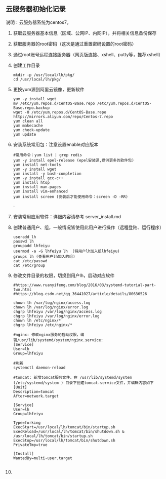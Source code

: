 ## 云服务器初始化记录

说明：云服务器系统为centos7。

1. 获取云服务器基本信息（区域、公网IP、内网IP），并将相关信息备份保存

2. 获取服务器的root密码（这次是通过重置密码设置的root密码）

3. 通过root账号远程连接服务器（网页版连接、xshell、putty等，推荐xshell）

4. 创建工作目录

   ```shell
   mkdir -p /usr/local/lh/pkg/
   cd /usr/local/lh/pkg/
   ```

   

5. 更换yum源到阿里云镜像，更新软件

   ```shell
   yum -y install wget
   mv /etc/yum.repos.d/CentOS-Base.repo /etc/yum.repos.d/CentOS-Base.repo.backup
   wget -O /etc/yum.repos.d/CentOS-Base.repo http://mirrors.aliyun.com/repo/Centos-7.repo
   yum clean all
   yum makecache
   yum check-update
   yum update
   ```

6. 安装系统常用包：注意设置enable对应版本

   ```shell
   #常用命令：yum list | grep redis
   yum -y install epel-release (epel安装源,提供更多的软件包)
   yum install net-tools
   yum -y install wget
   yum install -y bash-completion
   yum -y install gcc-c++ 
   yum install htop
   yum install man-pages
   yum install vim-enhanced
   yum install screen (安装后才能使用命令：screen -D -RR)
   
   ```
   
   ·
   
7. 安装常用应用软件：详细内容请参考 server_install.md

   

8. 创建普通用户、组，一般情况皆使用此用户进行操作（远程登陆、运行程序）

   ```shell
   useradd lh
   passwd lh
   groupadd lhfeiyu
   usermod -a -G lhfeiyu lh  (将用户lh加入组lhfeiyu)
   groups lh (查看用户lh加入的组)
   cat /etc/passwd
   cat /etc/group
   ```

   

9. 修改文件目录的权限，切换到用户lh，启动对应软件

   ```shell
   #https://www.ruanyifeng.com/blog/2016/03/systemd-tutorial-part-two.html
   #https://blog.csdn.net/qq_36441027/article/details/80636526
   
   chown lh /var/log/nginx/access.log
   chown lh /var/log/nginx/error.log
   chgrp lhfeiyu /var/log/nginx/access.log
   chgrp lhfeiyu /var/log/nginx/error.log
   chown lh /etc/nginx/*
   chgrp lhfeiyu /etc/nginx/*
   
   #nginx: 修改nginx服务的启动权限，编辑/usr/lib/systemd/system/nginx.service:
   [Service]
   User=lh
   Group=lhfeiyu
      
   #刷新
   systemctl daemon-reload
   
   #tomcat: 新增tomcat服务文件，在 /usr/lib/systemd/system (/etc/systemd/system ) 目录下创建tomcat.service文件，并编辑内容如下
   [Unit]
   Description=tomcat
   After=network.target
   
   [Service]
   User=lh
   Group=lhfeiyu
   
   Type=forking
   ExecStart=/usr/local/lh/tomcat/bin/startup.sh
   ExecReload=/usr/local/lh/tomcat/bin/shutdown.sh & /usr/local/lh/tomcat/bin/startup.sh
   ExecStop=/usr/local/lh/tomcat/bin/shutdown.sh
   PrivateTmp=true
   
   [Install]
   WantedBy=multi-user.target
   
   
   ```

   

10. 

